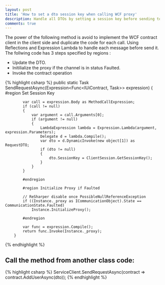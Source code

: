 ```yaml
---
layout: post
title: 'How to set a dto session key when calling WCF proxy'
description: Handle all DTOs by setting a session key before sending to WCF host using expression lambda
comments: true
--- 
```


The power of the following method is avoid to implement the WCF contract client in the client side and duplicate the code for each call.
Using Reflections and Expression Lambda to handle each message before send it. 
The follwing code has 3 steps specified by regions :
+ Update the DTO.
+ Initilialize the proxy if the channel is in status Faulted.
+ Invoke the contract operation

{% highlight csharp %}
public static Task<RequestResponse> SendRequestAsync(Expression<Func<IUiContract, Task<RequestResponse>>> expression)
        {
            #region Set Session Key

            var call = expression.Body as MethodCallExpression;
            if (call != null)
            {
                var argument = call.Arguments[0];
                if (argument != null)
                {
                    LambdaExpression lambda = Expression.Lambda(argument, expression.Parameters);
                    Delegate d = lambda.Compile();
                    var dto = d.DynamicInvoke(new object[1]) as RequestDTO;
                    if (dto != null)
                    {
                        dto.SessionKey = ClientSession.GetSessionKey();
                    }
                }
            }

            #endregion

            #region Initialize Proxy if Faulted

            // ReSharper disable once PossibleNullReferenceException
            if ((Instance._proxy as ICommunicationObject).State == CommunicationState.Faulted)
                Instance.InitializeProxy();

            #endregion

            var func = expression.Compile();
            return func.Invoke(Instance._proxy);
        }
{% endhighlight %}

## Call the method from another class code: 

{% highlight csharp %}
  ServiceClient.SendRequestAsync(contract => contract.AddUserAsync(dto));
{% endhighlight %}

